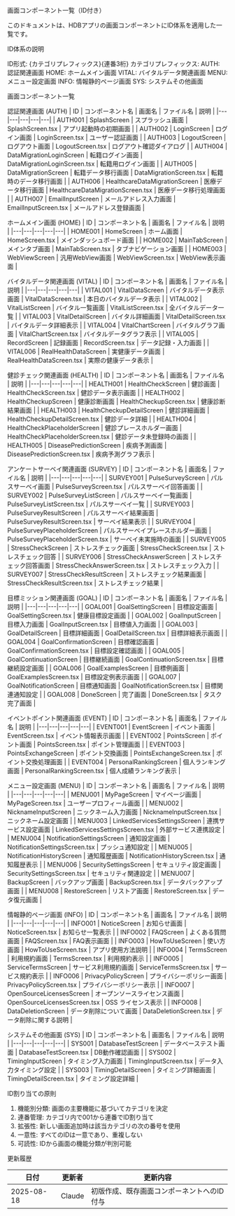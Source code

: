 画面コンポーネント一覧（ID付き）

このドキュメントは、HDBアプリの画面コンポーネントにID体系を適用した一覧です。

ID体系の説明

ID形式: {カテゴリプレフィックス}{連番3桁}
カテゴリプレフィックス:
AUTH: 認証関連画面
HOME: ホームメイン画面
VITAL: バイタルデータ関連画面
MENU: メニュー設定画面
INFO: 情報静的ページ画面
SYS: システムその他画面

画面コンポーネント一覧

認証関連画面 (AUTH)
| ID | コンポーネント名 | 画面名 | ファイル名 | 説明 |
|---|---|---|---|---|
| AUTH001 | SplashScreen | スプラッシュ画面 | SplashScreen.tsx | アプリ起動時の初期画面 |
| AUTH002 | LoginScreen | ログイン画面 | LoginScreen.tsx | ユーザー認証画面 |
| AUTH003 | LogoutScreen | ログアウト画面 | LogoutScreen.tsx | ログアウト確認ダイアログ |
| AUTH004 | DataMigrationLoginScreen | 転籍ログイン画面 | DataMigrationLoginScreen.tsx | 転籍用ログイン画面 |
| AUTH005 | DataMigrationScreen | 転籍データ移行画面 | DataMigrationScreen.tsx | 転籍時のデータ移行画面 |
| AUTH006 | HealthcareDataMigrationScreen | 医療データ移行画面 | HealthcareDataMigrationScreen.tsx | 医療データ移行処理画面 |
| AUTH007 | EmailInputScreen | メールアドレス入力画面 | EmailInputScreen.tsx | メールアドレス登録画面 |

ホームメイン画面 (HOME)
| ID | コンポーネント名 | 画面名 | ファイル名 | 説明 |
|---|---|---|---|---|
| HOME001 | HomeScreen | ホーム画面 | HomeScreen.tsx | メインダッシュボード画面 |
| HOME002 | MainTabScreen | メインタブ画面 | MainTabScreen.tsx | タブナビゲーション画面 |
| HOME003 | WebViewScreen | 汎用WebView画面 | WebViewScreen.tsx | WebView表示画面 |

バイタルデータ関連画面 (VITAL)
| ID | コンポーネント名 | 画面名 | ファイル名 | 説明 |
|---|---|---|---|---|
| VITAL001 | VitalDataScreen | バイタルデータ表示画面 | VitalDataScreen.tsx | 本日のバイタルデータ表示 |
| VITAL002 | VitalListScreen | バイタル一覧画面 | VitalListScreen.tsx | 全バイタルデータ一覧 |
| VITAL003 | VitalDetailScreen | バイタル詳細画面 | VitalDetailScreen.tsx | バイタルデータ詳細表示 |
| VITAL004 | VitalChartScreen | バイタルグラフ画面 | VitalChartScreen.tsx | バイタルデータグラフ表示 |
| VITAL005 | RecordScreen | 記録画面 | RecordScreen.tsx | データ記録・入力画面 |
| VITAL006 | RealHealthDataScreen | 実健康データ画面 | RealHealthDataScreen.tsx | 実際の健康データ表示 |

健診チェック関連画面 (HEALTH)
| ID | コンポーネント名 | 画面名 | ファイル名 | 説明 |
|---|---|---|---|---|
| HEALTH001 | HealthCheckScreen | 健診画面 | HealthCheckScreen.tsx | 健診データ表示画面 |
| HEALTH002 | HealthCheckupScreen | 健康診断画面 | HealthCheckupScreen.tsx | 健康診断結果画面 |
| HEALTH003 | HealthCheckupDetailScreen | 健診詳細画面 | HealthCheckupDetailScreen.tsx | 健診データ詳細 |
| HEALTH004 | HealthCheckPlaceholderScreen | 健診プレースホルダー画面 | HealthCheckPlaceholderScreen.tsx | 健診データ未登録時の画面 |
| HEALTH005 | DiseasePredictionScreen | 疾病予測画面 | DiseasePredictionScreen.tsx | 疾病予測グラフ表示 |

アンケートサーベイ関連画面 (SURVEY)
| ID | コンポーネント名 | 画面名 | ファイル名 | 説明 |
|---|---|---|---|---|
| SURVEY001 | PulseSurveyScreen | パルスサーベイ画面 | PulseSurveyScreen.tsx | パルスサーベイ回答画面 |
| SURVEY002 | PulseSurveyListScreen | パルスサーベイ一覧画面 | PulseSurveyListScreen.tsx | パルスサーベイ一覧 |
| SURVEY003 | PulseSurveyResultScreen | パルスサーベイ結果画面 | PulseSurveyResultScreen.tsx | サーベイ結果表示 |
| SURVEY004 | PulseSurveyPlaceholderScreen | パルスサーベイプレースホルダー画面 | PulseSurveyPlaceholderScreen.tsx | サーベイ未実施時の画面 |
| SURVEY005 | StressCheckScreen | ストレスチェック画面 | StressCheckScreen.tsx | ストレスチェック回答 |
| SURVEY006 | StressCheckAnswerScreen | ストレスチェック回答画面 | StressCheckAnswerScreen.tsx | ストレスチェック入力 |
| SURVEY007 | StressCheckResultScreen | ストレスチェック結果画面 | StressCheckResultScreen.tsx | ストレスチェック結果 |

目標ミッション関連画面 (GOAL)
| ID | コンポーネント名 | 画面名 | ファイル名 | 説明 |
|---|---|---|---|---|
| GOAL001 | GoalSettingScreen | 目標設定画面 | GoalSettingScreen.tsx | 健康目標設定画面 |
| GOAL002 | GoalInputScreen | 目標入力画面 | GoalInputScreen.tsx | 目標値入力画面 |
| GOAL003 | GoalDetailScreen | 目標詳細画面 | GoalDetailScreen.tsx | 目標詳細表示画面 |
| GOAL004 | GoalConfirmationScreen | 目標確認画面 | GoalConfirmationScreen.tsx | 目標設定確認画面 |
| GOAL005 | GoalContinuationScreen | 目標継続画面 | GoalContinuationScreen.tsx | 目標継続設定画面 |
| GOAL006 | GoalExamplesScreen | 目標例画面 | GoalExamplesScreen.tsx | 目標設定例表示画面 |
| GOAL007 | GoalNotificationScreen | 目標通知画面 | GoalNotificationScreen.tsx | 目標関連通知設定 |
| GOAL008 | DoneScreen | 完了画面 | DoneScreen.tsx | タスク完了画面 |

イベントポイント関連画面 (EVENT)
| ID | コンポーネント名 | 画面名 | ファイル名 | 説明 |
|---|---|---|---|---|
| EVENT001 | EventScreen | イベント画面 | EventScreen.tsx | イベント情報表示画面 |
| EVENT002 | PointsScreen | ポイント画面 | PointsScreen.tsx | ポイント管理画面 |
| EVENT003 | PointsExchangeScreen | ポイント交換画面 | PointsExchangeScreen.tsx | ポイント交換処理画面 |
| EVENT004 | PersonalRankingScreen | 個人ランキング画面 | PersonalRankingScreen.tsx | 個人成績ランキング表示 |

メニュー設定画面 (MENU)
| ID | コンポーネント名 | 画面名 | ファイル名 | 説明 |
|---|---|---|---|---|
| MENU001 | MyPageScreen | マイページ画面 | MyPageScreen.tsx | ユーザープロフィール画面 |
| MENU002 | NicknameInputScreen | ニックネーム入力画面 | NicknameInputScreen.tsx | ニックネーム設定画面 |
| MENU003 | LinkedServicesSettingsScreen | 連携サービス設定画面 | LinkedServicesSettingsScreen.tsx | 外部サービス連携設定 |
| MENU004 | NotificationSettingsScreen | 通知設定画面 | NotificationSettingsScreen.tsx | プッシュ通知設定 |
| MENU005 | NotificationHistoryScreen | 通知履歴画面 | NotificationHistoryScreen.tsx | 通知履歴表示 |
| MENU006 | SecuritySettingsScreen | セキュリティ設定画面 | SecuritySettingsScreen.tsx | セキュリティ関連設定 |
| MENU007 | BackupScreen | バックアップ画面 | BackupScreen.tsx | データバックアップ画面 |
| MENU008 | RestoreScreen | リストア画面 | RestoreScreen.tsx | データ復元画面 |

情報静的ページ画面 (INFO)
| ID | コンポーネント名 | 画面名 | ファイル名 | 説明 |
|---|---|---|---|---|
| INFO001 | NoticeScreen | お知らせ画面 | NoticeScreen.tsx | お知らせ一覧表示 |
| INFO002 | FAQScreen | よくある質問画面 | FAQScreen.tsx | FAQ表示画面 |
| INFO003 | HowToUseScreen | 使い方画面 | HowToUseScreen.tsx | アプリ使用方法説明 |
| INFO004 | TermsScreen | 利用規約画面 | TermsScreen.tsx | 利用規約表示 |
| INFO005 | ServiceTermsScreen | サービス利用規約画面 | ServiceTermsScreen.tsx | サービス規約表示 |
| INFO006 | PrivacyPolicyScreen | プライバシーポリシー画面 | PrivacyPolicyScreen.tsx | プライバシーポリシー表示 |
| INFO007 | OpenSourceLicensesScreen | オープンソースライセンス画面 | OpenSourceLicensesScreen.tsx | OSS ライセンス表示 |
| INFO008 | DataDeletionScreen | データ削除について画面 | DataDeletionScreen.tsx | データ削除に関する説明 |

システムその他画面 (SYS)
| ID | コンポーネント名 | 画面名 | ファイル名 | 説明 |
|---|---|---|---|---|
| SYS001 | DatabaseTestScreen | データベーステスト画面 | DatabaseTestScreen.tsx | DB動作確認画面 |
| SYS002 | TimingInputScreen | タイミング入力画面 | TimingInputScreen.tsx | データ入力タイミング設定 |
| SYS003 | TimingDetailScreen | タイミング詳細画面 | TimingDetailScreen.tsx | タイミング設定詳細 |

ID割り当ての原則

1. 機能別分類: 画面の主要機能に基づいてカテゴリを決定
2. 連番管理: カテゴリ内で001から連番でID割り当て
3. 拡張性: 新しい画面追加時は該当カテゴリの次の番号を使用
4. 一意性: すべてのIDは一意であり、重複しない
5. 可読性: IDから画面の機能分類が判別可能

更新履歴

| 日付 | 更新者 | 更新内容 |
|---|---|---|
| 2025-08-18 | Claude | 初版作成、既存画面コンポーネントへのID付与 |
